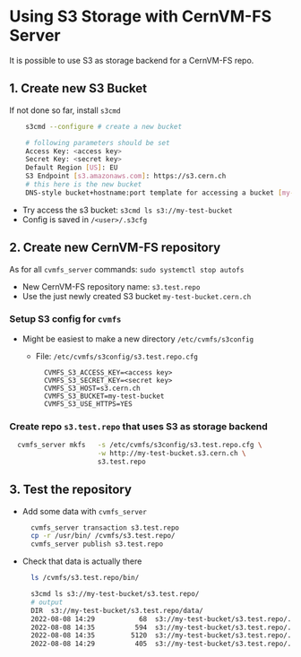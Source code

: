 # Using S3 Storage with CernVM-FS Server

It is possible to use S3 as storage backend for a CernVM-FS repo.

## 1. Create new S3 Bucket

If not done so far, install `s3cmd`

```bash
    s3cmd --configure # create a new bucket

    # following parameters should be set
    Access Key: <access key>
    Secret Key: <secret key> 
    Default Region [US]: EU
    S3 Endpoint [s3.amazonaws.com]: https://s3.cern.ch
    # this here is the new bucket
    DNS-style bucket+hostname:port template for accessing a bucket [my-test-bucket]: my-test-bucket.cern.ch 
```

- Try access the s3 bucket: `s3cmd ls s3://my-test-bucket`
- Config is saved in `/<user>/.s3cfg`

## 2. Create new CernVM-FS repository 

As for all `cvmfs_server` commands: `sudo systemctl stop autofs`

- New CernVM-FS repository name: `s3.test.repo`
- Use the just newly created S3 bucket `my-test-bucket.cern.ch`
 

### Setup S3 config for `cvmfs`
  - Might be easiest to make a new directory `/etc/cvmfs/s3config`

      - File: `/etc/cvmfs/s3config/s3.test.repo.cfg`
        ```
          CVMFS_S3_ACCESS_KEY=<access key>
          CVMFS_S3_SECRET_KEY=<secret key> 
          CVMFS_S3_HOST=s3.cern.ch
          CVMFS_S3_BUCKET=my-test-bucket
          CVMFS_S3_USE_HTTPS=YES
        ```

### Create repo `s3.test.repo` that uses S3 as storage backend

```bash
  cvmfs_server mkfs   -s /etc/cvmfs/s3config/s3.test.repo.cfg \
                      -w http://my-test-bucket.s3.cern.ch \
                      s3.test.repo
```

## 3. Test the repository

- Add some data with `cvmfs_server` 
  ```bash
    cvmfs_server transaction s3.test.repo
    cp -r /usr/bin/ /cvmfs/s3.test.repo/
    cvmfs_server publish s3.test.repo
  ```
    
- Check that data is actually there
  ```bash
    ls /cvmfs/s3.test.repo/bin/

    s3cmd ls s3://my-test-bucket/s3.test.repo/
    # output
    DIR  s3://my-test-bucket/s3.test.repo/data/
    2022-08-08 14:29           68  s3://my-test-bucket/s3.test.repo/.cvmfs_master_replica
    2022-08-08 14:35          594  s3://my-test-bucket/s3.test.repo/.cvmfspublished
    2022-08-08 14:35         5120  s3://my-test-bucket/s3.test.repo/.cvmfsreflog
    2022-08-08 14:29          405  s3://my-test-bucket/s3.test.repo/.cvmfswhitelist
  ```
    
